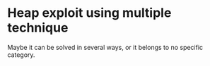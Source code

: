 # Heap exploit using multiple technique

Maybe it can be solved in several ways, or it belongs to no specific category.
